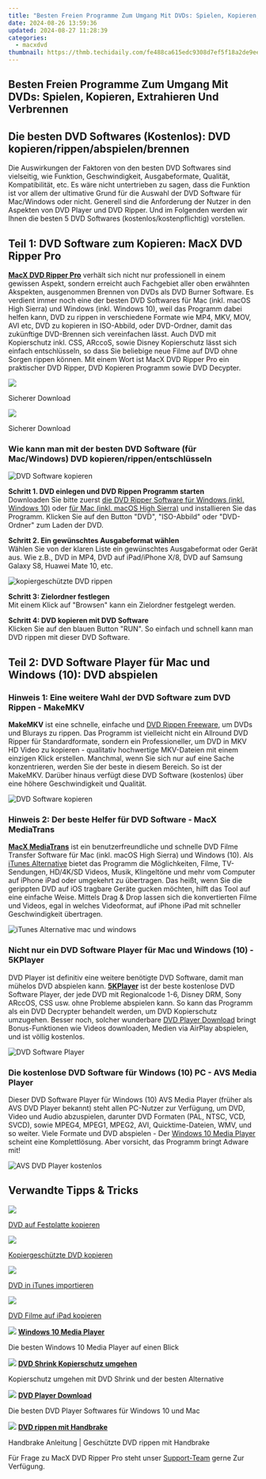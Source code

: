 ```yaml
---
title: "Besten Freien Programme Zum Umgang Mit DVDs: Spielen, Kopieren, Extrahieren Und Verbrennen"
date: 2024-08-26 13:59:36
updated: 2024-08-27 11:28:39
categories:
  - macxdvd
thumbnail: https://thmb.techidaily.com/fe488ca615edc9308d7ef5f18a2de9eeeab475c2bf30ee9f714175262d3f8617.jpeg
---
```


## Besten Freien Programme Zum Umgang Mit DVDs: Spielen, Kopieren, Extrahieren Und Verbrennen

## Die besten DVD Softwares (Kostenlos): DVD kopieren/rippen/abspielen/brennen

Die Auswirkungen der Faktoren von den besten DVD Softwares sind vielseitig, wie Funktion, Geschwindigkeit, Ausgabeformate, Qualität, Kompatibilität, etc. Es wäre nicht untertrieben zu sagen, dass die Funktion ist vor allem der ultimative Grund für die Auswahl der DVD Software für Mac/Windows oder nicht. Generell sind die Anforderung der Nutzer in den Aspekten von DVD Player und DVD Ripper. Und im Folgenden werden wir Ihnen die besten 5 DVD Softwares (kostenlos/kostenpflichtig) vorstellen. 



## Teil 1: DVD Software zum Kopieren: MacX DVD Ripper Pro

[**MacX DVD Ripper Pro**](https://tools.techidaily.com/macxdvd/products/) verhält sich nicht nur professionell in einem gewissen Aspekt, sondern erreicht auch Fachgebiet aller oben erwähnten Akspekten, ausgenommen Brennen von DVDs als DVD Burner Software. Es verdient immer noch eine der besten DVD Softwares für Mac (inkl. macOS High Sierra) und Windows (inkl. Windows 10), weil das Programm dabei helfen kann, DVD zu rippen in verschiedene Formate wie MP4, MKV, MOV, AVI etc, DVD zu kopieren in ISO-Abbild, oder DVD-Ordner, damit das zukünftige DVD-Brennen sich vereinfachen lässt. Auch DVD mit Kopierschutz inkl. CSS, ARccoS, sowie Disney Kopierschutz lässt sich einfach entschlüsseln, so dass Sie beliebige neue Filme auf DVD ohne Sorgen rippen können. Mit einem Wort ist MacX DVD Ripper Pro ein praktischer DVD Ripper, DVD Kopieren Programm sowie DVD Decypter. 

[![](https://www.macxdvd.com/tutorial-de/howto_image/free_down_de_2.png)](https://tools.techidaily.com/macxdvd/products/) 

Sicherer Download

[![](https://www.macxdvd.com/tutorial-de/howto_image/free_down_win_de_2.png)](https://tools.techidaily.com/macxdvd/products/) 

Sicherer Download



### Wie kann man mit der besten DVD Software (für Mac/Windows) DVD kopieren/rippen/entschlüsseln 

![DVD Software kopieren](https://www.macxdvd.com/tutorial-de/article-image/dvd-kopieren-anleitung-1.jpg)

**Schritt 1\. DVD einlegen und DVD Rippen Programm starten**  
 Downloaden Sie bitte zuerst [die DVD Ripper Software für Windows (inkl. Windows 10)](https://tools.techidaily.com/macxdvd/products/) oder [für Mac (inkl. macOS High Sierra)](https://tools.techidaily.com/macxdvd/products/) und installieren Sie das Programm. Klicken Sie auf den Button "DVD", "ISO-Abbild" oder "DVD-Ordner" zum Laden der DVD. 

**Schritt 2\. Ein gewünschtes Ausgabeformat wählen**  
 Wählen Sie von der klaren Liste ein gewünschtes Ausgabeformat oder Gerät aus. Wie z.B., DVD in MP4, DVD auf iPad/iPhone X/8, DVD auf Samsung Galaxy S8, Huawei Mate 10, etc.

![kopiergeschützte DVD rippen](https://www.macxdvd.com/tutorial-de/article-image/dvd-kopieren-anleitung-2.jpg)

**Schritt 3: Zielordner festlegen**  
 Mit einem Klick auf "Browsen" kann ein Zielordner festgelegt werden.

**Schritt 4: DVD kopieren mit DVD Software**  
 Klicken Sie auf den blauen Button "RUN". So einfach und schnell kann man DVD rippen mit dieser DVD Software. 



## Teil 2: DVD Software Player für Mac und Windows (10): DVD abspielen



### Hinweis 1: Eine weitere Wahl der DVD Software zum DVD Rippen - MakeMKV

**MakeMKV** ist eine schnelle, einfache und [DVD Rippen Freeware](https://tools.techidaily.com/macxdvd/products/), um DVDs und Blurays zu rippen. Das Programm ist vielleicht nicht ein Allround DVD Ripper für Standardformate, sondern ein Professioneller, um DVD in MKV HD Video zu kopieren - qualitativ hochwertige MKV-Dateien mit einem einzigen Klick erstellen. Manchmal, wenn Sie sich nur auf eine Sache konzentrieren, werden Sie der beste in diesem Bereich. So ist der MakeMKV. Darüber hinaus verfügt diese DVD Software (kostenlos) über eine höhere Geschwindigkeit und Qualität. 

![DVD Software kopieren](https://www.macxdvd.com/tutorial-de/article-image/dvd-rippen-makemkv.jpg) 



### Hinweis 2: Der beste Helfer für DVD Software - MacX MediaTrans

[**MacX MediaTrans**](https://tools.techidaily.com/macxdvd/products/) ist ein benutzerfreundliche und schnelle DVD Filme Transfer Software für Mac (inkl. macOS High Sierra) und Windows (10). Als [iTunes Alternative](https://tools.techidaily.com/macxdvd/products/) bietet das Programm die Möglichkeiten, Filme, TV-Sendungen, HD/4K/SD Videos, Musik, Klingeltöne und mehr vom Computer auf iPhone iPad oder umgekehrt zu übertragen. Das heißt, wenn Sie die gerippten DVD auf iOS tragbare Geräte gucken möchten, hilft das Tool auf eine einfache Weise. Mittels Drag & Drop lassen sich die konvertierten Filme und Videos, egal in welches Videoformat, auf iPhone iPad mit schneller Geschwindigkeit übertragen. 

![iTunes Alternative mac und windows](https://www.macxdvd.com/tutorial-de/article-image/mt-interface-4-8.jpg) 



### Nicht nur ein DVD Software Player für Mac und Windows (10) - 5KPlayer

DVD Player ist definitiv eine weitere benötigte DVD Software, damit man mühelos DVD abspielen kann. [**5KPlayer**](https://tools.techidaily.com/5kplayer/products/) ist der beste kostenlose DVD Software Player, der jede DVD mit Regionalcode 1-6, Disney DRM, Sony ARccOS, CSS usw. ohne Probleme abspielen kann. So kann das Programm als ein DVD Decrypter behandelt werden, um DVD Kopierschutz umzugehen. Besser noch, solcher wunderbare [DVD Player Download](https://tools.techidaily.com/macxdvd/products/) bringt Bonus-Funktionen wie Videos downloaden, Medien via AirPlay abspielen, und ist völlig kostenlos. 

![DVD Software Player](https://www.macxdvd.com/tutorial-de/article-image/crl-win10-media-player-082701.jpg) 



### Die kostenlose DVD Software für Windows (10) PC - AVS Media Player

Dieser DVD Software Player für Windows (10) AVS Media Player (früher als AVS DVD Player bekannt) steht allen PC-Nutzer zur Verfügung, um DVD, Video und Audio abzuspielen, darunter DVD Formaten (PAL, NTSC, VCD, SVCD), sowie MPEG4, MPEG1, MPEG2, AVI, Quicktime-Dateien, WMV, und so weiter. Viele Formate und DVD abspielen - Der [Windows 10 Media Player](https://tools.techidaily.com/macxdvd/products/) scheint eine Komplettlösung. Aber vorsicht, das Programm bringt Adware mit! 

![AVS DVD Player kostenlos](https://www.macxdvd.com/tutorial-de/article-image/dvd-software-avs.jpg) 



## Verwandte Tipps & Tricks

![](https://www.macxdvd.com/tutorial-de/howto_image/backup1.jpg) 

[DVD auf Festplatte kopieren](https://tools.techidaily.com/macxdvd/products/)

![](https://www.macxdvd.com/tutorial-de/howto_image/backup2.jpg) 

[Kopiergeschützte DVD kopieren](https://tools.techidaily.com/macxdvd/products/)

![](https://www.macxdvd.com/tutorial-de/howto_image/backup3.jpg) 

[DVD in iTunes importieren](https://tools.techidaily.com/macxdvd/products/)

![](https://www.macxdvd.com/tutorial-de/howto_image/backup4.jpg) 

[DVD Filme auf iPad kopieren](https://tools.techidaily.com/macxdvd/products/) 

![](https://www.macxdvd.com/tutorial-de/../seoimage/link_icon_blue.png) **[Windows 10 Media Player](https://tools.techidaily.com/macxdvd/products/)** 

Die besten Windows 10 Media Player auf einen Blick

![](https://www.macxdvd.com/tutorial-de/../seoimage/link_icon_blue.png) **[DVD Shrink Kopierschutz umgehen](https://tools.techidaily.com/macxdvd/products/)** 

Kopierschutz umgehen mit DVD Shrink und der besten Alternative

![](https://www.macxdvd.com/tutorial-de/../seoimage/link_icon_blue.png) **[DVD Player Download](https://tools.techidaily.com/macxdvd/products/)** 

Die besten DVD Player Softwares für Windows 10 und Mac

![](https://www.macxdvd.com/tutorial-de/../seoimage/link_icon_blue.png) **[DVD rippen mit Handbrake](https://tools.techidaily.com/macxdvd/products/)** 

Handbrake Anleitung | Geschützte DVD rippen mit Handbrake



Für Frage zu MacX DVD Ripper Pro steht unser [Support-Team](https://tools.techidaily.com/macxdvd/products/) gerne Zur Verfügung.

<ins class="adsbygoogle"
     style="display:block"
     data-ad-format="autorelaxed"
     data-ad-client="ca-pub-7571918770474297"
     data-ad-slot="1223367746"></ins>



<ins class="adsbygoogle"
     style="display:block"
     data-ad-client="ca-pub-7571918770474297"
     data-ad-slot="8358498916"
     data-ad-format="auto"
     data-full-width-responsive="true"></ins>
